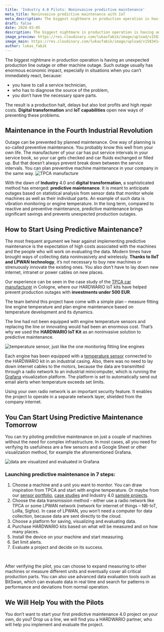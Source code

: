 ```yaml
---
title: 'Industry 4.0 Pilots: Noninvasive predictive maintenance'
meta_title: Noninvasive predictive maintenance with IoT
meta_description: The biggest nightmare in production operation is having an unexpected production line outage or other machine outage. Such outage usually has enormous economic impact.
draft: false
date: 2020-03-05
description: The biggest nightmare in production operation is having an unexpected production line outage or other machine outage. Such outage usually has enormous economic impact.
image_preview: https://res.cloudinary.com/lukasfabik/image/upload/v1583414823/blog/2020-03-05-predictive-maintenance/preview.jpg
image_main: https://res.cloudinary.com/lukasfabik/image/upload/v1583414826/blog/2020-03-05-predictive-maintenance/main.jpg
author: lukas_fabik
---
```


The biggest nightmare in production operation is having an unexpected production line outage or other machine outage. Such outage usually has enormous economic impact, especially in situations when you can’t immediately react, because:

* you have to call a service technician,
* who has to diagnose the source of the problem,
* you don’t have the necessary spare parts.

The result is a production halt, delays but also lost profits and high repair costs. **Digital transformation** and **IoT capabilities** open new ways of preventing these problems.

## Maintenance in the Fourth Industrial Revolution

Outage can be prevented by planned maintenance. One way of planning is so-called preventive maintenance. You probably know this well from your own life. The manufacturer of your car has put service intervals in your service book, so your car gets checked and car fluids exchanged or filled up. But that doesn’t always prevent break down between the service intervals. You can plan preventive machine maintenance in your company in the same way.
![TPCA manufacture](https://res.cloudinary.com/lukasfabik/image/upload/v1583415882/blog/2020-03-05-predictive-maintenance/tpca.jpg)

With the dawn of **Industry** 4.0 and **digital transformation**, a sophisticated method has emerged: **predictive maintenance**. It is meant to anticipate outages based on statistical analysis from sensor data that monitor whole machines as well as their individual parts. An example of such data is vibration monitoring or engine temperature. In the long term, compared to reactive and preventive maintenance, predictive maintenance brings significant savings and prevents unexpected production outages.

## How to Start Using Predictive Maintenance?
The most frequent argument we hear against implementing predictive maintenance is the expectation of high costs associated with the machines and the people who will work on evaluating the data. Modern times have brought ways of collecting data noninvasively and wirelessly. **Thanks to IIoT and LPWAN technology**, it’s not necessary to buy new machines or strenuously innovate the existing ones. You also don’t have to lay down new internet, intranet or power cables on new places.

Our experience can be seen in the case study of the [TPCA car manufacturer](https://www.hardwario.com/case-studies/tpca/) in Cologne, where our HARDWARIO IoT kits have helped prevent production outages with **investments under 500 EUR**.

The team behind this project have come with a simple plan – measure fitting line engine temperature and plan engine maintenance based on temperature development and its dynamics.

The line had not been equipped with engine temperature sensors and replacing the line or innovating would had been an enormous cost. That’s why we used the **HARDWARIO IoT Kit** as an noninvasive solution to predictive maintenance.

![temperature sensor, just like the one monitoring fitting line engines](https://res.cloudinary.com/lukasfabik/image/upload/v1583414464/blog/2020-03-05-predictive-maintenance/thermometer.jpg)

Each engine has been equipped with a [temperature sensor](https://shop.hardwario.com/ds18b20-temperature-sensor/) connected to the HARDWARIO kit in an industrial casing. Also, there was no need to lay down internet cables to the motors, because the data are transmitted through a radio network to an industrial minicomputer, which is running the [Grafana](https://grafana.com/) visualization platform. The platform is set to automatically send out email alerts when temperature exceeds set limits.

Using your own radio network is an important security feature. It enables the project to operate in a separate network layer, shielded from the company internet.

## You Can Start Using Predictive Maintenance Tomorrow
You can try piloting predictive maintenance on just a couple of machines without the need for complex infrastructure. In most cases, all you need for verifying its usefulness are a few sensors and a Google Sheet or other visualization method, for example the aforementioned Grafana.

![data are visualized and evaluated in Grafana](https://res.cloudinary.com/lukasfabik/image/upload/v1583414824/blog/2020-03-05-predictive-maintenance/grafana.jpg)

### Launching predictive maintenance in 7 steps:

1. Choose a machine and a unit you want to monitor. You can draw inspiration from TPCA and start with engine temperature. Or maybe from our [sensor portfolio](https://shop.hardwario.com/modules-tags/), [case studies](/case-studies/) and Industry 4.0 [sample projects](https://www.hackster.io/hardwario/projects?category_id=208).
2. Choose the data transmission method – either use a radio network like TPCA or some LPWAN network (network for internet of things – NB-IoT, LoRa, Sigfox). In case of LPWAN, you won’t need a computer for data collection, because data are sent directly to the cloud.
3. Choose a platform for saving, visualizing and evaluating data.
4. Purchase HARDWARIO kits based on what will be measured and on how many places.
5. Install the device on your machine and start measuring.
6. Set limit alerts.
7. Evaluate a project and decide on its success.

<br/>

After verifying the pilot, you can choose to expand measuring to other machines or measure different units and eventually cover all critical production parts. You can also use advanced data evaluation tools such as BitSwan, which can evaluate data in real time and search for patterns in performance and deviations from normal operation.

## We Will Help You with the Pilots
You don’t want to start your first predictive maintenance 4.0 project on your own, do you? Drop us a line, we will find you a HARDWARIO partner, who will help you implement and evaluate the project.
